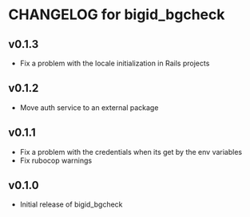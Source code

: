 # CHANGELOG for bigid_bgcheck

## v0.1.3

* Fix a problem with the locale initialization in Rails projects

## v0.1.2

* Move auth service to an external package

## v0.1.1

* Fix a problem with the credentials when its get by the env variables
* Fix rubocop warnings

## v0.1.0

* Initial release of bigid_bgcheck
